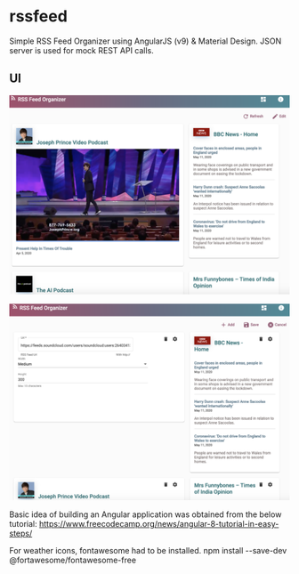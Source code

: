 # rssfeed
Simple RSS Feed Organizer using AngularJS (v9) & Material Design.
JSON server is used for mock REST API calls.

## UI
![Dashboard](https://github.com/shirleythomas/rssfeed/blob/master/screenshots/readonly.png)


![Settings](https://github.com/shirleythomas/rssfeed/blob/master/screenshots/editable.png)

Basic idea of building an Angular application was obtained from the below tutorial:
https://www.freecodecamp.org/news/angular-8-tutorial-in-easy-steps/

For weather icons, fontawesome had to be installed.
npm install --save-dev @fortawesome/fontawesome-free
